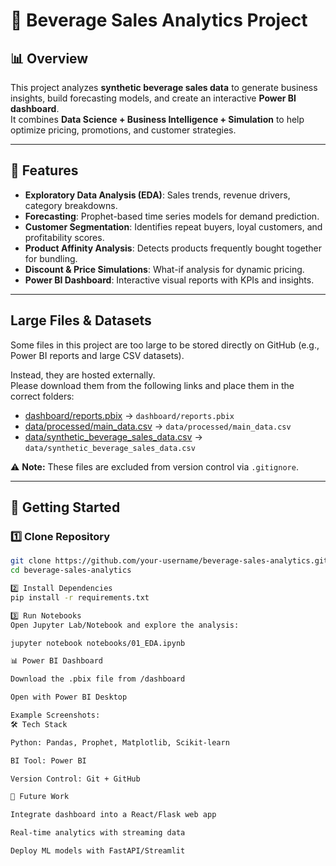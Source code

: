 # 🍹 Beverage Sales Analytics Project

## 📊 Overview
This project analyzes **synthetic beverage sales data** to generate business insights, build forecasting models, and create an interactive **Power BI dashboard**.  
It combines **Data Science + Business Intelligence + Simulation** to help optimize pricing, promotions, and customer strategies.

---

## 🔑 Features
- **Exploratory Data Analysis (EDA)**: Sales trends, revenue drivers, category breakdowns.
- **Forecasting**: Prophet-based time series models for demand prediction.
- **Customer Segmentation**: Identifies repeat buyers, loyal customers, and profitability scores.
- **Product Affinity Analysis**: Detects products frequently bought together for bundling.
- **Discount & Price Simulations**: What-if analysis for dynamic pricing.
- **Power BI Dashboard**: Interactive visual reports with KPIs and insights.

---

## Large Files & Datasets

Some files in this project are too large to be stored directly on GitHub 
(e.g., Power BI reports and large CSV datasets). 

Instead, they are hosted externally.  
Please download them from the following links and place them in the correct folders:

- [dashboard/reports.pbix](https://drive.google.com/your-link-here) → `dashboard/reports.pbix`
- [data/processed/main_data.csv](https://drive.google.com/your-link-here) → `data/processed/main_data.csv`
- [data/synthetic_beverage_sales_data.csv](https://drive.google.com/your-link-here) → `data/synthetic_beverage_sales_data.csv`

⚠️ **Note:** These files are excluded from version control via `.gitignore`.

---

## 🚀 Getting Started
### 1️⃣ Clone Repository
```bash
git clone https://github.com/your-username/beverage-sales-analytics.git
cd beverage-sales-analytics

2️⃣ Install Dependencies
pip install -r requirements.txt

3️⃣ Run Notebooks
Open Jupyter Lab/Notebook and explore the analysis:

jupyter notebook notebooks/01_EDA.ipynb

📊 Power BI Dashboard

Download the .pbix file from /dashboard

Open with Power BI Desktop

Example Screenshots:
🛠️ Tech Stack

Python: Pandas, Prophet, Matplotlib, Scikit-learn

BI Tool: Power BI

Version Control: Git + GitHub

📌 Future Work

Integrate dashboard into a React/Flask web app

Real-time analytics with streaming data

Deploy ML models with FastAPI/Streamlit
